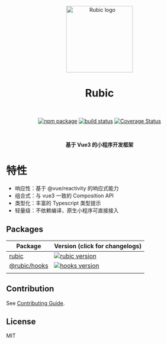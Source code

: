 <p align="center">
  <a href="https://rubic.vercel.app" target="_blank" rel="noopener noreferrer">
    <img width="180" src="https://rubic.vercel.app/images/logo.svg" alt="Rubic logo">
  </a>
</p>

<h1 align="center">Rubic</h1>
<br/>
<p align="center">
  <a href="https://npmjs.com/package/rubic"><img src="https://img.shields.io/npm/v/rubic.svg" alt="npm package"></a>
  <a href="https://github.com/JasKang/rubic/actions/workflows/ci.yml"><img src="https://github.com/JasKang/rubic/actions/workflows/ci.yml/badge.svg?branch=main" alt="build status"></a>
  <a href='https://coveralls.io/github/JasKang/rubic?branch=main'><img src='https://coveralls.io/repos/github/JasKang/rubic/badge.svg?branch=main' alt='Coverage Status' /></a>
</p>
<br/>

<p align="center">
  <b>基于 Vue3 的小程序开发框架</b>
</p>

# 特性

- 响应性：基于 @vue/reactivity 的响应式能力
- 组合式：与 vue3 一致的 Composition API
- 类型化：丰富的 Typescript 类型提示
- 轻量级：不依赖编译，原生小程序可直接接入

## Packages

| Package                        | Version (click for changelogs)                                                                           |
| ------------------------------ | :------------------------------------------------------------------------------------------------------- |
| [rubic](packages/core)         | [![rubic version](https://img.shields.io/npm/v/rubic.svg?label=%20)](packages/core/CHANGELOG.md)         |
| [@rubic/hooks](packages/hooks) | [![hooks version](https://img.shields.io/npm/v/@rubic/hooks.svg?label=%20)](packages/hooks/CHANGELOG.md) |
|                                |

## Contribution

See [Contributing Guide](https://github.com/vitejs/vite/blob/main/CONTRIBUTING.md).

## License

MIT
